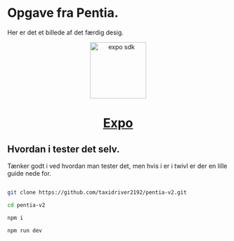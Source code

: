 
# Opgave fra Pentia.

Her er det et billede af det færdig desig.

<p align="center">
  <a href="https://expo.dev/">
    <img alt="expo sdk" height="128" src="https://github.com/taxidriver2192/pentia-v2/blob/main/images/zeppeliner.png">
    <h1 align="center">Expo</h1>
  </a>
</p>

## Hvordan i tester det selv.

Tænker godt i ved hvordan man tester det, men hvis i er i twivl er der en lille guide nede for.

```bash

git clone https://github.com/taxidriver2192/pentia-v2.git

cd pentia-v2

npm i

npm run dev

```

